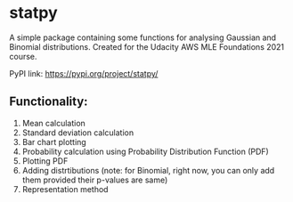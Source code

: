 # statpy

A simple package containing some functions for analysing Gaussian and Binomial distributions. Created for the Udacity AWS MLE Foundations 2021 course.

PyPI link: https://pypi.org/project/statpy/


## Functionality:

1. Mean calculation
2. Standard deviation calculation
3. Bar chart plotting
4. Probability calculation using Probability Distribution Function (PDF)
5. Plotting PDF
6. Adding distrtibutions (note: for Binomial, right now, you can only add them provided their p-values are same)
7. Representation method
